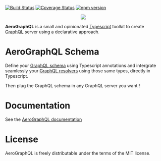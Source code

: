 [![Build Status](https://travis-ci.org/aerographql/packages.svg?branch=master)](https://travis-ci.org/aerographql/packages)
[![Coverage Status](https://coveralls.io/repos/github/aerographql/packages/badge.svg?branch=master)](https://coveralls.io/github/aerographql/packages?branch=master)
[![npm version](https://badge.fury.io/js/aerographql-schema.svg)](https://badge.fury.io/js/aerographql-schema)

<p align="center">
  <img src="https://aerographql.github.io/documentation/images/logo-full.png">
</p>

**AeroGraphQL** is a small and opinionated [Typescript](https://www.typescriptlang.org/index.html) toolkit to create [GraphQL](http://graphql.org/learn/) server using a declarative approach.

# AeroGraphQL Schema

Define your [GraphQL schema](http://graphql.org/learn/schema/) using Typescript annotations and intergrate seamlessly your [GraphQL resolvers](http://graphql.org/learn/execution/) using those same types, directly in Typescript.

Then plug the GraphQL schema in any GraphQL server you want !

# Documentation

See the [AeroGraphQL documentation](https://aerographql.github.io/documentation/)

# License
AeroGraphQL is freely distributable under the terms of the MIT license.
